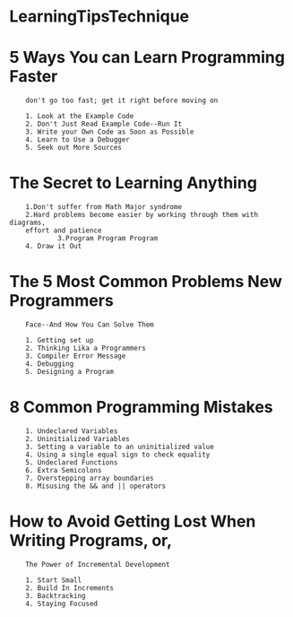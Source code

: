 # LearningTipsTechnique
# 5 Ways You can Learn Programming Faster 
		don't go too fast; get it right before moving on
		
		1. Look at the Example Code 
		2. Don't Just Read Example Code--Run It
		3. Write your Own Code as Soon as Possible
		4. Learn to Use a Debugger
		5. Seek out More Sources
  
  # The Secret to Learning Anything

		1.Don't suffer from Math Major syndrome
		2.Hard problems become easier by working through them with diagrams,
		effort and patience
                3.Program Program Program
		4. Draw it Out
  
  # The 5 Most Common Problems New Programmers
		Face--And How You Can Solve Them
        
		1. Getting set up
		2. Thinking Lika a Programmers
		3. Compiler Error Message
		4. Debugging
		5. Designing a Program
  
# 8 Common Programming Mistakes

		1. Undeclared Variables
		2. Uninitialized Variables
		3. Setting a variable to an uninitialized value
		4. Using a single equal sign to check equality
		5. Undeclared Functions
		6. Extra Semicolons
		7. Overstepping array boundaries
		8. Misusing the && and || operators
  
  #  How to Avoid Getting Lost When Writing Programs, or,
		The Power of Incremental Development
        
		1. Start Small 
		2. Build In Increments
		3. Backtracking
		4. Staying Focused
